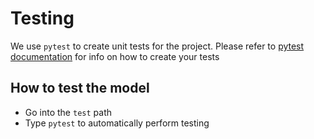 # Testing

We use `pytest` to create unit tests for the project. Please refer to [pytest documentation](https://docs.pytest.org/en/stable/contents.html) for info on how to create your tests

## How to test the model

- Go into the `test` path
- Type `pytest` to automatically perform testing
